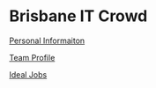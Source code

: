 # Brisbane IT Crowd

[Personal Informaiton](peronal-information.md)

[Team Profile](team-profile.md)

[Ideal Jobs](ideal-jobs.md)
